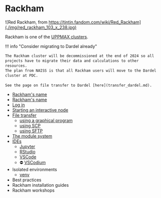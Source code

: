 # Rackham

![Red Rackham, from https://tintin.fandom.com/wiki/Red_Rackham](./img/red_rackham_103_x_238.jpg)

Rackham is one of the [UPPMAX clusters](uppmax_cluster.md).

!!! info "Consider migrating to Dardel already"

    The Rackham cluster will be decommissioned at the end of 2024 so all 
    projects have to migrate their data and calculations to other resources. 
    The plan from NAISS is that all Rackham users will move to the Dardel cluster at PDC.

    See the page on file transfer to Dardel [here](transfer_dardel.md).

- [Rackham's name](rackhams_name.md)
- [Rackham's name](rackhams_design.md)
- [Log in](../getting_started/login_rackham.md)
- [Starting an interactive node](start_interactive_node_on_rackham.md)
- [File transfer](transfer_rackham.md)
    - [using a graphical program](rackham_file_transfer_using_gui.md)
    - [using SCP](rackham_file_transfer_using_scp.md)
    - [using SFTP](rackham_file_transfer_using_sftp.md)
- [The module system](rackham_modules.md)
- [IDEs](ides_on_rackham.md)
    - [Jupyter](../software/jupyter.md)
    - [RStudio](rstudio_on_rackham.md)
    - [VSCode](vscode_on_rackham.md)
    - :no_entry: [VSCodium](vscodium_on_rackham.md)
- Isolated environments
    - [venv](venv_on_rackham.md)
- Best practices
- Rackham installation guides
- Rackham workshops

